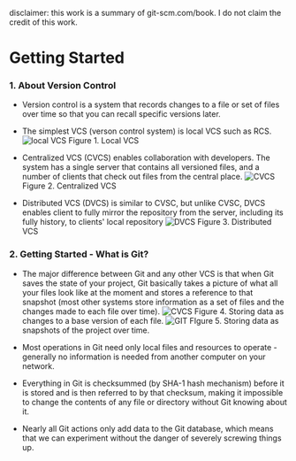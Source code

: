disclaimer: this work is a summary of git-scm.com/book. I do not claim the credit of this work.

# Getting Started

### 1. About Version Control
* Version control is a system that records changes to a file or set of files over time so that you can recall specific versions later. 
* The simplest VCS (verson control system) is local VCS such as RCS. 
![local VCS](https://git-scm.com/book/en/v2/images/local.png) Figure 1. Local VCS

* Centralized VCS (CVCS) enables collaboration with developers. The system has a single server that contains all versioned files, and a number of clients that check out files from the central place.
![CVCS](https://git-scm.com/book/en/v2/images/centralized.png) Figure 2. Centralized VCS

* Distributed VCS (DVCS) is similar to CVSC, but unlike CVSC, DVCS enables client to fully mirror the repository from the server, including its fully history, to clients' local repository
![DVCS](https://git-scm.com/book/en/v2/images/distributed.png) Figure 3. Distributed VCS
 
### 2. Getting Started - What is Git?
* The major difference between Git and any other VCS is that when Git saves the state of your project, Git basically takes a picture of what all your files look like at the moment and stores a reference to that snapshot (most other systems store information as a set of files and the changes made to each file over time).
![CVCS](https://git-scm.com/book/en/v2/images/deltas.png) Figure 4. Storing data as changes to a base version of each file.
![GIT](https://git-scm.com/book/en/v2/images/snapshots.png) FIgure 5. Storing data as snapshots of the project over time.

* Most operations in Git need only local files and resources to operate - generally no information is needed from another computer on your network.

* Everything in Git is checksummed (by SHA-1 hash mechanism) before it is stored and is then referred to by that checksum, making it impossible to change the contents of any file or directory without Git knowing about it. 

* Nearly all Git actions only add data to the Git database, which means that we can experiment without the danger of severely screwing things up.



